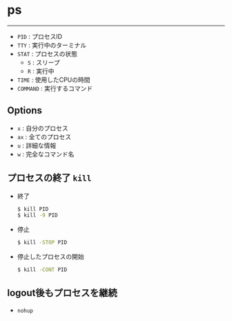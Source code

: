 # ps
---
- `PID` : プロセスID
- `TTY` : 実行中のターミナル
- `STAT` : プロセスの状態
  - `S` : スリープ
  - `R` : 実行中
- `TIME` : 使用したCPUの時間
- `COMMAND` : 実行するコマンド  
## Options
- `x` : 自分のプロセス
- `ax` : 全てのプロセス
- `u` : 詳細な情報
- `w` : 完全なコマンド名
## プロセスの終了 `kill`
- 終了
    ~~~bash
    $ kill PID
    $ kill -9 PID
    ~~~
- 停止
    ~~~bash
    $ kill -STOP PID
    ~~~
- 停止したプロセスの開始
    ~~~bash
    $ kill -CONT PID
    ~~~

## logout後もプロセスを継続
- `nohup`
